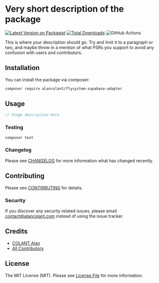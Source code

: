 # Very short description of the package

[![Latest Version on Packagist](https://img.shields.io/packagist/v/alancolant/laravel-boostedemail.svg?style=flat-square)](https://packagist.org/packages/alancolant/laravel-boostedemail)
[![Total Downloads](https://img.shields.io/packagist/dt/alancolant/laravel-boostedemail.svg?style=flat-square)](https://packagist.org/packages/alancolant/laravel-boostedemail)
![GitHub Actions](https://github.com/alancolant/laravel-boostedemail/actions/workflows/main.yml/badge.svg)

This is where your description should go. Try and limit it to a paragraph or two, and maybe throw in a mention of what PSRs you support to avoid any confusion with users and contributors.

## Installation

You can install the package via composer:

```bash
composer require alancolant/flysystem-supabase-adapter
```

## Usage

```php
// Usage description here
```

### Testing

```bash
composer test
```

### Changelog

Please see [CHANGELOG](CHANGELOG.md) for more information what has changed recently.

## Contributing

Please see [CONTRIBUTING](CONTRIBUTING.md) for details.

### Security

If you discover any security related issues, please email contact@alancolant.com instead of using the issue tracker.

## Credits

-   [COLANT Alan](https://github.com/alancolant)
-   [All Contributors](../../contributors)

## License

The MIT License (MIT). Please see [License File](LICENSE.md) for more information.
